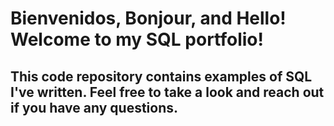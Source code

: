 # Bienvenidos, Bonjour, and Hello! Welcome to my SQL portfolio!
## This code repository contains examples of SQL I've written. Feel free to take a look and reach out if you have any questions. 
